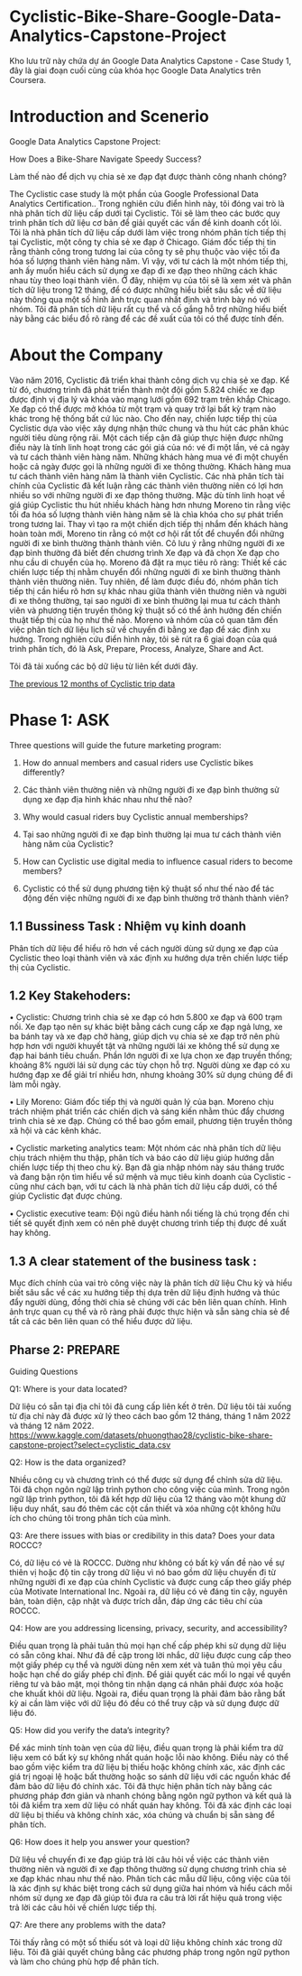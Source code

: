 # Cyclistic-Bike-Share-Google-Data-Analytics-Capstone-Project
Kho lưu trữ này chứa dự án Google Data Analytics Capstone - Case Study 1, đây là giai đoạn cuối cùng của khóa học Google Data Analytics trên Coursera.
# Introduction and Scenerio
Google Data Analytics Capstone Project: 

How Does a Bike-Share Navigate Speedy Success?

Làm thế nào để dịch vụ chia sẻ xe đạp đạt được thành công nhanh chóng?

The Cyclistic case study là một phần của Google Professional Data Analytics Certification.. Trong nghiên cứu điển hình này, tôi đóng vai trò là nhà phân tích dữ liệu cấp dưới tại Cyclistic. Tôi sẽ làm theo các bước quy trình phân tích dữ liệu cơ bản để giải quyết các vấn đề kinh doanh cốt lõi. Tôi là nhà phân tích dữ liệu cấp dưới làm việc trong nhóm phân tích tiếp thị tại Cyclistic, một công ty chia sẻ xe đạp ở Chicago. Giám đốc tiếp thị tin rằng thành công trong tương lai của công ty sẽ phụ thuộc vào việc tối đa hóa số lượng thành viên hàng năm. Vì vậy, với tư cách là một nhóm tiếp thị, anh ấy muốn hiểu cách sử dụng xe đạp đi xe đạp theo những cách khác nhau tùy theo loại thành viên. Ở đây, nhiệm vụ của tôi sẽ là xem xét và phân tích dữ liệu trong 12 tháng, để có được những hiểu biết sâu sắc về dữ liệu này thông qua một số hình ảnh trực quan nhất định và trình bày nó với nhóm. Tôi đã phân tích dữ liệu rất cụ thể và cố gắng hỗ trợ những hiểu biết này bằng các biểu đồ rõ ràng để các đề xuất của tôi có thể được tính đến.

# About the Company
Vào năm 2016, Cyclistic đã triển khai thành công dịch vụ chia sẻ xe đạp. Kể từ đó, chương trình đã phát triển thành một đội gồm 5.824 chiếc xe đạp được định vị địa lý và khóa vào mạng lưới gồm 692 trạm trên khắp Chicago. Xe đạp có thể được mở khóa từ một trạm và quay trở lại bất kỳ trạm nào khác trong hệ thống bất cứ lúc nào. Cho đến nay, chiến lược tiếp thị của Cyclistic dựa vào việc xây dựng nhận thức chung và thu hút các phân khúc người tiêu dùng rộng rãi. Một cách tiếp cận đã giúp thực hiện được những điều này là tính linh hoạt trong các gói giá của nó: vé đi một lần, vé cả ngày và tư cách thành viên hàng năm. Những khách hàng mua vé đi một chuyến hoặc cả ngày được gọi là những người đi xe thông thường. Khách hàng mua tư cách thành viên hàng năm là thành viên Cyclistic. Các nhà phân tích tài chính của Cyclistic đã kết luận rằng các thành viên thường niên có lợi hơn nhiều so với những người đi xe đạp thông thường. Mặc dù tính linh hoạt về giá giúp Cyclistic thu hút nhiều khách hàng hơn nhưng Moreno tin rằng việc tối đa hóa số lượng thành viên hàng năm sẽ là chìa khóa cho sự phát triển trong tương lai. Thay vì tạo ra một chiến dịch tiếp thị nhắm đến khách hàng hoàn toàn mới, Moreno tin rằng có một cơ hội rất tốt để chuyển đổi những người đi xe bình thường thành thành viên. Cô lưu ý rằng những người đi xe đạp bình thường đã biết đến chương trình Xe đạp và đã chọn Xe đạp cho nhu cầu di chuyển của họ. Moreno đã đặt ra mục tiêu rõ ràng: Thiết kế các chiến lược tiếp thị nhằm chuyển đổi những người đi xe bình thường thành thành viên thường niên. Tuy nhiên, để làm được điều đó, nhóm phân tích tiếp thị cần hiểu rõ hơn sự khác nhau giữa thành viên thường niên và người đi xe thông thường, tại sao người đi xe bình thường lại mua tư cách thành viên và phương tiện truyền thông kỹ thuật số có thể ảnh hưởng đến chiến thuật tiếp thị của họ như thế nào. Moreno và nhóm của cô quan tâm đến việc phân tích dữ liệu lịch sử về chuyến đi bằng xe đạp để xác định xu hướng. Trong nghiên cứu điển hình này, tôi sẽ rút ra 6 giai đoạn của quá trình phân tích, đó là Ask, Prepare, Process, Analyze, Share and Act.

Tôi đã tải xuống các bộ dữ liệu từ liên kết dưới đây.

[The previous 12 months of Cyclistic trip data
](https://divvy-tripdata.s3.amazonaws.com/index.html) 

# Phase 1: ASK
Three questions will guide the future marketing program:

1. How do annual members and casual riders use Cyclistic bikes differently?

1. Các thành viên thường niên và những người đi xe đạp bình thường sử dụng xe đạp địa hình khác nhau như thế nào?
  
2. Why would casual riders buy Cyclistic annual memberships?

2. Tại sao những người đi xe đạp bình thường lại mua tư cách thành viên hàng năm của Cyclistic?

3. How can Cyclistic use digital media to influence casual riders to become members?

3. Cyclistic có thể sử dụng phương tiện kỹ thuật số như thế nào để tác động đến việc những người đi xe đạp bình thường trở thành thành viên?

## 1.1 Bussiness Task : Nhiệm vụ kinh doanh
Phân tích dữ liệu để hiểu rõ hơn về cách người dùng sử dụng xe đạp của Cyclistic theo loại thành viên và xác định xu hướng dựa trên chiến lược tiếp thị của Cyclistic.
## 1.2 Key Stakehoders:
• Cyclistic: Chương trình chia sẻ xe đạp có hơn 5.800 xe đạp và 600 trạm nối. Xe đạp tạo nên sự khác biệt bằng cách cung cấp xe đạp ngả lưng, xe ba bánh tay và xe đạp chở hàng, giúp dịch vụ chia sẻ xe đạp trở nên phù hợp hơn với người khuyết tật và những người lái xe không thể sử dụng xe đạp hai bánh tiêu chuẩn. Phần lớn người đi xe lựa chọn xe đạp truyền thống; khoảng 8% người lái sử dụng các tùy chọn hỗ trợ. Người dùng xe đạp có xu hướng đạp xe để giải trí nhiều hơn, nhưng khoảng 30% sử dụng chúng để đi làm mỗi ngày.

• Lily Moreno: Giám đốc tiếp thị và người quản lý của bạn. Moreno chịu trách nhiệm phát triển các chiến dịch và sáng kiến ​​nhằm thúc đẩy chương trình chia sẻ xe đạp. Chúng có thể bao gồm email, phương tiện truyền thông xã hội và các kênh khác.

• Cyclistic marketing analytics team: Một nhóm các nhà phân tích dữ liệu chịu trách nhiệm thu thập, phân tích và báo cáo dữ liệu giúp hướng dẫn chiến lược tiếp thị theo chu kỳ. Bạn đã gia nhập nhóm này sáu tháng trước và đang bận rộn tìm hiểu về sứ mệnh và mục tiêu kinh doanh của Cyclistic - cũng như cách bạn, với tư cách là nhà phân tích dữ liệu cấp dưới, có thể giúp Cyclistic đạt được chúng.

• Cyclistic executive team: Đội ngũ điều hành nổi tiếng là chú trọng đến chi tiết sẽ quyết định xem có nên phê duyệt chương trình tiếp thị được đề xuất hay không.

## 1.3 A clear statement of the business task :
Mục đích chính của vai trò công việc này là phân tích dữ liệu Chu kỳ và hiểu biết sâu sắc về các xu hướng tiếp thị dựa trên dữ liệu định hướng và thúc đẩy người dùng, đồng thời chia sẻ chúng với các bên liên quan chính. Hình ảnh trực quan cụ thể và rõ ràng phải được thực hiện và sẵn sàng chia sẻ để tất cả các bên liên quan có thể hiểu được dữ liệu.

## Pharse 2: PREPARE
Guiding Questions

Q1: Where is your data located?

Dữ liệu có sẵn tại địa chỉ tôi đã cung cấp liên kết ở trên. Dữ liệu tôi tải xuống từ địa chỉ này đã được xử lý theo cách bao gồm 12 tháng, tháng 1 năm 2022 và tháng 12 năm 2022.
https://www.kaggle.com/datasets/phuongthao28/cyclistic-bike-share-capstone-project?select=cyclistic_data.csv

Q2: How is the data organized?

Nhiều công cụ và chương trình có thể được sử dụng để chỉnh sửa dữ liệu. Tôi đã chọn ngôn ngữ lập trình python cho công việc của mình. Trong ngôn ngữ lập trình python, tôi đã kết hợp dữ liệu của 12 tháng vào một khung dữ liệu duy nhất, sau đó thêm các cột cần thiết và xóa những cột không hữu ích cho chúng tôi trong phân tích của mình.

Q3: Are there issues with bias or credibility in this data? Does your data ROCCC?

Có, dữ liệu có vẻ là ROCCC. Dường như không có bất kỳ vấn đề nào về sự thiên vị hoặc độ tin cậy trong dữ liệu vì nó bao gồm dữ liệu chuyến đi từ những người đi xe đạp của chính Cyclistic và được cung cấp theo giấy phép của Motivate International Inc. Ngoài ra, dữ liệu có vẻ đáng tin cậy, nguyên bản, toàn diện, cập nhật và được trích dẫn, đáp ứng các tiêu chí của ROCCC.

Q4: How are you addressing licensing, privacy, security, and accessibility?

Điều quan trọng là phải tuân thủ mọi hạn chế cấp phép khi sử dụng dữ liệu có sẵn công khai. Như đã đề cập trong lời nhắc, dữ liệu được cung cấp theo một giấy phép cụ thể và người dùng nên xem xét và tuân thủ mọi yêu cầu hoặc hạn chế do giấy phép chỉ định. Để giải quyết các mối lo ngại về quyền riêng tư và bảo mật, mọi thông tin nhận dạng cá nhân phải được xóa hoặc che khuất khỏi dữ liệu. Ngoài ra, điều quan trọng là phải đảm bảo rằng bất kỳ ai cần làm việc với dữ liệu đó đều có thể truy cập và sử dụng được dữ liệu đó.

Q5: How did you verify the data’s integrity?

Để xác minh tính toàn vẹn của dữ liệu, điều quan trọng là phải kiểm tra dữ liệu xem có bất kỳ sự không nhất quán hoặc lỗi nào không. Điều này có thể bao gồm việc kiểm tra dữ liệu bị thiếu hoặc không chính xác, xác định các giá trị ngoại lệ hoặc bất thường hoặc so sánh dữ liệu với các nguồn khác để đảm bảo dữ liệu đó chính xác. Tôi đã thực hiện phân tích này bằng các phương pháp đơn giản và nhanh chóng bằng ngôn ngữ python và kết quả là tôi đã kiểm tra xem dữ liệu có nhất quán hay không. Tôi đã xác định các loại dữ liệu bị thiếu và không chính xác, xóa chúng và chuẩn bị sẵn sàng để phân tích.

Q6: How does it help you answer your question?

Dữ liệu về chuyến đi xe đạp giúp trả lời câu hỏi về việc các thành viên thường niên và người đi xe đạp thông thường sử dụng chương trình chia sẻ xe đạp khác nhau như thế nào. Phân tích các mẫu dữ liệu, công việc của tôi là xác định sự khác biệt trong cách sử dụng giữa hai nhóm và hiểu cách mỗi nhóm sử dụng xe đạp đã giúp tôi đưa ra câu trả lời rất hiệu quả trong việc trả lời các câu hỏi về chiến lược tiếp thị.

Q7: Are there any problems with the data?

Tôi thấy rằng có một số thiếu sót và loại dữ liệu không chính xác trong dữ liệu. Tôi đã giải quyết chúng bằng các phương pháp trong ngôn ngữ python và làm cho chúng phù hợp để phân tích.

